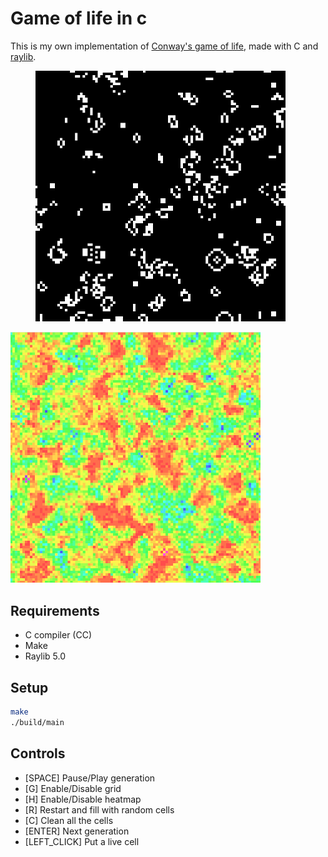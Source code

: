 # Game of life in c
This is my own implementation of [Conway's game of life](https://en.wikipedia.org/wiki/Conway%27s_Game_of_Life), made with C and [raylib](https://github.com/raysan5/raylib).

<div>
  <figure>
    <img src="/images/conway-gol.png" width="400">
  </figure>
  <img src="/images/conway-gol-1.png" width="400">
</div>

## Requirements
- C compiler (CC)
- Make
- Raylib 5.0

## Setup
```bash
make
./build/main
```

## Controls
- [SPACE] Pause/Play generation
- [G] Enable/Disable grid
- [H] Enable/Disable heatmap
- [R] Restart and fill with random cells
- [C] Clean all the cells
- [ENTER] Next generation
- [LEFT_CLICK] Put a live cell

